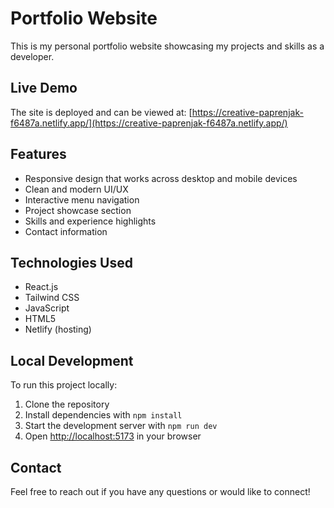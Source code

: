 # Portfolio Website

This is my personal portfolio website showcasing my projects and skills as a developer.

## Live Demo

The site is deployed and can be viewed at: [https://creative-paprenjak-f6487a.netlify.app/](https://creative-paprenjak-f6487a.netlify.app/)

## Features

- Responsive design that works across desktop and mobile devices
- Clean and modern UI/UX
- Interactive menu navigation
- Project showcase section
- Skills and experience highlights
- Contact information

## Technologies Used

- React.js
- Tailwind CSS
- JavaScript
- HTML5
- Netlify (hosting)

## Local Development

To run this project locally:

1. Clone the repository
2. Install dependencies with `npm install`
3. Start the development server with `npm run dev`
4. Open [http://localhost:5173](http://localhost:5173) in your browser

## Contact

Feel free to reach out if you have any questions or would like to connect!
